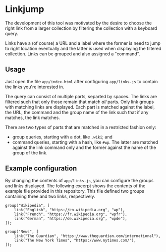 # Linkjump


The development of this tool was motivated by the desire to choose the right link from a larger collection by filtering the collection with a keyboard query.

Links have a (of course) a URL and a label where the former is need to jump to right location eventually and the latter is used when displaying the filtered collection. Links can be grouped and also assigned a "command".

## Usage

Just open the file `app/index.html` after configuring `app/links.js` to contain the links you're interested in.

The query can consist of multiple parts, separted by spaces. The links are filtered such that only those remain that match *all* parts. Only link groups with matching links are displayed. Each part is matched against the label, the URL, the command and the group name of the link such that if any matches, the link matches.

There are two types of parts that are matched in a restricted fashion only:
- group queries, starting with a dot, like `.wiki`; and
- command queries, starting with a hash, like `#wp`.
The latter are matched against the link command only and the former against the name of the group of the link.

## Example configuration

By changing the contents of `app/links.js`, you can configure the groups and links displayed. The following excerpt shows the contents of the example file provided in this repository. This file defined two groups containing three and two links, respectively.

```
group("Wikipedia", [
	link("English", "https://en.wikipedia.org", "wp"),
	link("French", "https://fr.wikipedia.org", "wpfr"),
	link("German", "https://de.wikipedia.org", "wpde"),
]);

group("News", [
	link("The Guardian", "https://www.theguardian.com/international"),
	link("The New York Times", "https://www.nytimes.com/"),
]);
```

